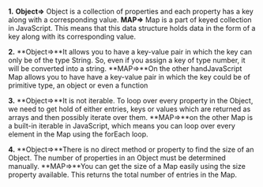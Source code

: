 
**1.**
**Object=>** Object is a collection of properties and each property has a key along with a corresponding value.
**MAP=>** Map is a part of keyed collection in JavaScript. This means that this data structure holds data in the form of a key along with its corresponding value.

**2.**
**Object=>**It allows you to have a key-value pair in which the key can only be of the type String. So, even if you assign a key of type number, it will be converted into a string.
**MAP=>**On the other handJavaScript Map allows you to have have a key-value pair in which the key could be of primitive type, an object or even a function

**3.**
**Object=>**It is not iterable. To loop over every property in the Object, we need to get hold of either entries, keys or values which are returned as arrays and then possibly iterate over them.
**MAP=>**on the other Map is a built-in iterable in JavaScript, which means you can loop over every element in the Map using the forEach loop.

**4.**
**Object=>**There is no direct method or property to find the size of an Object. The number of properties in an Object must be determined manually.
**MAP=>**You can get the size of a Map easily using the size property available. This returns the total number of entries in the Map.



